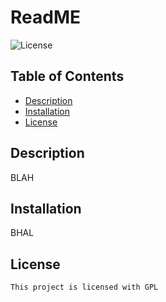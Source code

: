 # ReadME
  ![License](https://img.shields.io/badge/License-GPL-green)
## Table of Contents

- [Description](#description)
- [Installation](#installation)
- [License](#license)

## Description

BLAH

## Installation

BHAL

## License
    This project is licensed with GPL
